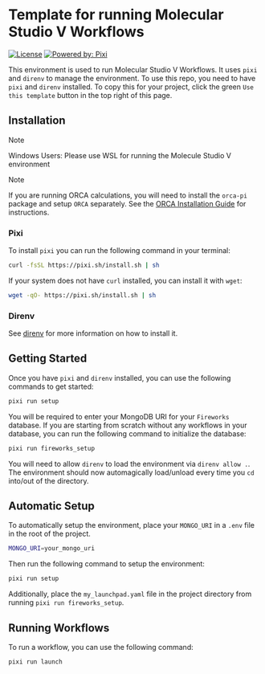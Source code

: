 # Template for running Molecular Studio V Workflows

[![License](https://img.shields.io/github/license/rowansci/rowan-sample-env)](https://github.com/rowansci/rowan-sample-env/blob/master/LICENSE)
[![Powered by: Pixi](https://img.shields.io/badge/Powered_by-Pixi-facc15)](https://pixi.sh)

This environment is used to run Molecular Studio V Workflows. It uses `pixi` and `direnv` to manage the environment. To use this repo, you need to have `pixi` and `direnv` installed. To copy this for your project, click the green `Use this template` button in the top right of this page.

## Installation

> [!NOTE]
> Windows Users: Please use WSL for running the Molecule Studio V environment


> [!NOTE]
> If you are running ORCA calculations, you will need to install the `orca-pi` package and setup `ORCA` separately. See the [ORCA Installation Guide](https://www.faccts.de/docs/orca/6.1/manual/) for instructions.

### Pixi

To install `pixi` you can run the following command in your terminal:

```sh
curl -fsSL https://pixi.sh/install.sh | sh
```

If your system does not have `curl` installed, you can install it with `wget`:

```sh
wget -qO- https://pixi.sh/install.sh | sh
```

### Direnv

See [direnv](https://direnv.net/) for more information on how to install it.

## Getting Started

Once you have `pixi` and `direnv` installed, you can use the following commands to get started:

```sh
pixi run setup
```

You will be required to enter your MongoDB URI for your `Fireworks` database. If you are starting from scratch without any workflows in your database, you can run the following command to initialize the database:

```sh
pixi run fireworks_setup
```

You will need to allow `direnv` to load the environment via `direnv allow .`. The environment should now automagically load/unload every time you `cd` into/out of the directory.

## Automatic Setup

To automatically setup the environment, place your `MONGO_URI` in a `.env` file in the root of the project.

```sh
MONGO_URI=your_mongo_uri
```

Then run the following command to setup the environment:

```sh
pixi run setup
```

Additionally, place the `my_launchpad.yaml` file in the project directory from running `pixi run fireworks_setup`.

## Running Workflows

To run a workflow, you can use the following command:

```sh
pixi run launch
```
